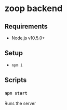 # zoop backend

## Requirements

- Node.js v10.5.0+

## Setup

- `npm i`

## Scripts

### `npm start`

Runs the server